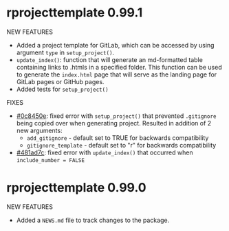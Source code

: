 # rprojecttemplate 0.99.1

NEW FEATURES

* Added a project template for GitLab, which can be accessed by using argument `type` in `setup_project()`.
* `update_index()`: function that will generate an md-formatted table containing links to .htmls in a specified folder. This function can be used to generate the `index.html` page that will serve as the landing page for GitLab pages or GitHub pages. 
* Added tests for `setup_project()`

FIXES

* [#0c8450e](https://github.com/RHReynolds/rprojecttemplate/commit/0c8450ed928ce5b17aac16aa07ab9ce0293c9d28): fixed error with `setup_project()` that prevented `.gitignore` being copied over when generating project. Resulted in addition of 2 new arguments:
    * `add_gitignore` - default set to TRUE for backwards compatibility
    * `gitignore_template` - default set to "r" for backwards compatibility
* [#481ad7c](https://github.com/RHReynolds/rprojecttemplate/commit/481ad7c9829f6a06f9881ac26464ccdce5df25c0): fixed error with `update_index()` that occurred when `include_number = FALSE`

# rprojecttemplate 0.99.0

NEW FEATURES

* Added a `NEWS.md` file to track changes to the package.
